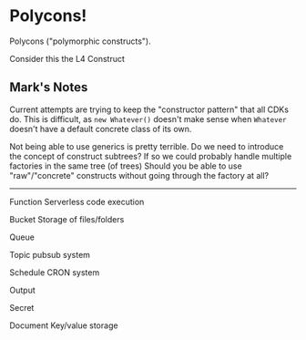 # Polycons!

Polycons ("polymorphic constructs").

Consider this the L4 Construct

## Mark's Notes

Current attempts are trying to keep the "constructor pattern" that all CDKs do. This is difficult, as `new Whatever()` doesn't make sense when `Whatever` doesn't have a default concrete class of its own.

Not being able to use generics is pretty terrible.
Do we need to introduce the concept of construct subtrees? If so we could probably handle multiple factories in the same tree (of trees)
Should you be able to use "raw"/"concrete" constructs without going through the factory at all?


---

Function
Serverless code execution

Bucket
Storage of files/folders

Queue

Topic
pubsub system

Schedule
CRON system

Output

Secret

Document
Key/value storage
